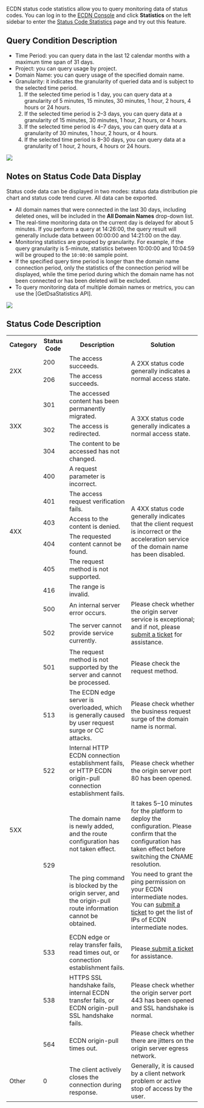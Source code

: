 ECDN status code statistics allow you to query monitoring data of status codes. You can log in to the [ECDN Console](https://console.cloud.tencent.com/dsa) and click **Statistics** on the left sidebar to enter the [Status Code Statistics](https://console.cloud.tencent.com/dsa/statistics/status) page and try out this feature.

## Query Condition Description
+ Time Period: you can query data in the last 12 calendar months with a maximum time span of 31 days.
+ Project: you can query usage by project.
+ Domain Name: you can query usage of the specified domain name.
+ Granularity: it indicates the granularity of queried data and is subject to the selected time period.
	1. If the selected time period is 1 day, you can query data at a granularity of 5 minutes, 15 minutes, 30 minutes, 1 hour, 2 hours, 4 hours or 24 hours.
	2. If the selected time period is 2–3 days, you can query data at a granularity of 15 minutes, 30 minutes, 1 hour, 2 hours, or 4 hours.
	3. If the selected time period is 4–7 days, you can query data at a granularity of 30 minutes, 1 hour, 2 hours, or 4 hours.
	4. If the selected time period is 8–30 days, you can query data at a granularity of 1 hour, 2 hours, 4 hours or 24 hours.
	

![](https://main.qcloudimg.com/raw/58dccdea420d816b3be6bcc4a4502920.png)

## Notes on Status Code Data Display
Status code data can be displayed in two modes: status data distribution pie chart and status code trend curve. All data can be exported.
- All domain names that were connected in the last 30 days, including deleted ones, will be included in the **All Domain Names** drop-down list.
- The real-time monitoring data on the current day is delayed for about 5 minutes. If you perform a query at 14:26:00, the query result will generally include data between 00:00:00 and 14:21:00 on the day.
- Monitoring statistics are grouped by granularity. For example, if the query granularity is 5-minute, statistics between 10:00:00 and 10:04:59 will be grouped to the `10:00:00` sample point.
- If the specified query time period is longer than the domain name connection period, only the statistics of the connection period will be displayed, while the time period during which the domain name has not been connected or has been deleted will be excluded.
- To query monitoring data of multiple domain names or metrics, you can use the [GetDsaStatistics API].

![](https://main.qcloudimg.com/raw/745bd6a24240811422187aa3433b1438.png)



## Status Code Description
<table>
   <tr>
      <th style="text-align: center">Category</th>
      <th style="text-align: center">Status Code</th>
      <th style="text-align: center">Description</th>
      <th style="text-align: center">Solution</th>
   </tr>
   <tr>
      <td rowspan="2">2XX</td>
      <td>200</td>
      <td>The access succeeds.</td>
      <td rowspan="2">A 2XX status code generally indicates a normal access state.</td>
   </tr>
   <tr>
      <td>206</td>
      <td>The access succeeds.</td>
   </tr>
   <tr>
      <td rowspan="3">3XX</td>
      <td>301</td>
      <td>The accessed content has been permanently migrated.</td>
      <td rowspan="3">A 3XX status code generally indicates a normal access state.</td>
   </tr>
    <tr>
      <td>302</td>
      <td>The access is redirected.</td>
   </tr>
   <tr>
      <td>304</td>
      <td>The content to be accessed has not changed.</td>
   </tr>
   <tr>
      <td rowspan="6">4XX</td>
      <td>400</td>
      <td>A request parameter is incorrect.</td>
      <td rowspan="6">A 4XX status code generally indicates that the client request is incorrect or the acceleration service of the domain name has been disabled.</td>
   </tr>
   <tr>
       <td>401</td>
       <td>The access request verification fails.</td>
   </tr>
   <tr>
      <td>403</td>
      <td>Access to the content is denied.</td>
   </tr>
   <tr>
      <td>404</td>
      <td>The requested content cannot be found.</td>
   </tr>
   <tr>
      <td>405</td>
      <td>The request method is not supported.</td>
   </tr>
   <tr>
      <td>416</td>
      <td>The range is invalid.</td>
   </tr>
   <tr>
      <td rowspan="10">5XX</td>
      <td>500</td>
      <td>An internal server error occurs.</td>
      <td rowspan="2">Please check whether the origin server service is exceptional; and if not, please <a href='https://console.cloud.tencent.com/workorder/category'>submit a ticket</a> for assistance.</td>
   </tr>
   <tr>
      <td>502</td>
      <td>The server cannot provide service currently.</td>
   </tr>
    <tr>
      <td>501</td>
      <td>The request method is not supported by the server and cannot be processed.</td>
      <td>Please check the request method.</td>
   </tr>
    <tr>
      <td>513</td>
      <td>The ECDN edge server is overloaded, which is generally caused by user request surge or CC attacks.</td>
      <td>Please check whether the business request surge of the domain name is normal.</td>
   </tr>
    <tr>
      <td>522</td>
      <td>Internal HTTP ECDN connection establishment fails, or HTTP ECDN origin-pull connection establishment fails.</td>
      <td>Please check whether the origin server port 80 has been opened.</td>
   </tr>
   <tr>
      <td rowspan="2">529</td>
			<td >The domain name is newly added, and the route configuration has not taken effect. </td>
      <td>It takes 5–10 minutes for the platform to deploy the configuration. Please confirm that the configuration has taken effect before switching the CNAME resolution.</td>
   </tr>
	 <tr>
     <td >The ping command is blocked by the origin server, and the origin-pull route information cannot be obtained.</td>
      <td>You need to grant the ping permission on your ECDN intermediate nodes. You can <a href='https://console.cloud.tencent.com/workorder/category'>submit a ticket</a> to get the list of IPs of ECDN intermediate nodes.</td>
   </tr>
   </tr>
    <tr>
      <td>533</td>
      <td>ECDN edge or relay transfer fails, read times out, or connection establishment fails.</td>
      <td>Please<a href='https://console.cloud.tencent.com/workorder/category'> submit a ticket </a>for assistance.</td>
   </tr>
    <tr>
      <td>538</td>
      <td>HTTPS SSL handshake fails, internal ECDN transfer fails, or ECDN origin-pull SSL handshake fails.</td>
      <td>Please check whether the origin server port 443 has been opened and SSL handshake is normal.</td>
   </tr>
    <tr>
      <td>564</td>
      <td>ECDN origin-pull times out.</td>
      <td>Please check whether there are jitters on the origin server egress network.</td>
   </tr>
   <tr>
      <td>Other</td>
      <td>0</td>
      <td>The client actively closes the connection during response.</td>
      <td>Generally, it is caused by a client network problem or active stop of access by the user. </td>
   </tr>
</table>
